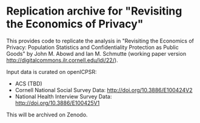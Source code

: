 # Replication archive for "Revisiting the Economics of Privacy"

This provides code to replicate the analysis in "Revisiting the Economics of Privacy: Population Statistics and Confidentiality Protection as Public Goods" by John M. Abowd and Ian M. Schmutte (working paper version http://digitalcommons.ilr.cornell.edu/ldi/22/).

Input data is curated on openICPSR:
 - ACS (TBD)
 - Cornell National Social Survey Data: http://doi.org/10.3886/E100424V2
 - National Health Interview Survey Data: http://doi.org/10.3886/E100425V1
 
 This will be archived on Zenodo.
